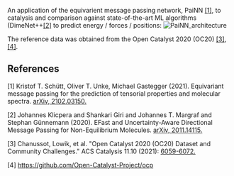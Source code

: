 An application of the equivarient message passing network, PaiNN [[1]](#1), to catalysis and comparison against state-of-the-art ML algorithms (DimeNet++[[2]](#2) to predict energy / forces / positions:
![PaiNN_architecture](https://user-images.githubusercontent.com/75517225/135817648-ee6e7354-db4a-4af6-8f42-e3038075b42f.png)

The reference data was obtained from the Open Catalyst 2020 (OC20) [[3]](#3),[[4]](#4).

## References
<a id="1">[1]</a> Kristof T. Schütt, Oliver T. Unke, Michael Gastegger (2021). Equivariant message passing for the prediction of tensorial properties and molecular spectra. [arXiv, 2102.03150.](https://arxiv.org/abs/2102.03150)

<a id="2">[2]</a> Johannes Klicpera and Shankari Giri and Johannes T. Margraf and Stephan Günnemann (2020). EFast and Uncertainty-Aware Directional Message Passing for Non-Equilibrium Molecules. [arXiv, 2011.14115.](https://arxiv.org/abs/2102.03150)

<a id="3">[3]</a> Chanussot, Lowik, et al. "Open Catalyst 2020 (OC20) Dataset and Community Challenges." ACS Catalysis 11.10 (2021): [6059-6072.](https://arxiv.org/abs/2102.03150)

<a id="4">[4]</a> https://github.com/Open-Catalyst-Project/ocp
